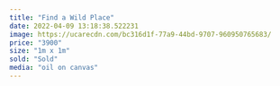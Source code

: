 ```yaml
---
title: "Find a Wild Place"
date: 2022-04-09 13:18:38.522231
image: https://ucarecdn.com/bc316d1f-77a9-44bd-9707-960950765683/
price: "3900"
size: "1m x 1m"
sold: "Sold"
media: "oil on canvas"
---
```


